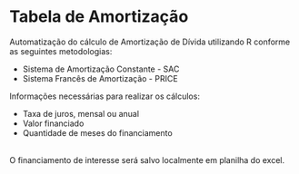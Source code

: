 # Tabela de Amortização

Automatização do cálculo de Amortização de Dívida utilizando R conforme as seguintes metodologias:

* Sistema de Amortização Constante - SAC
* Sistema Francês de Amortização - PRICE

Informações necessárias para realizar os cálculos:
* Taxa de juros, mensal ou anual
* Valor financiado
* Quantidade de meses do financiamento 
<br>
O financiamento de interesse será salvo localmente em planilha do excel.
